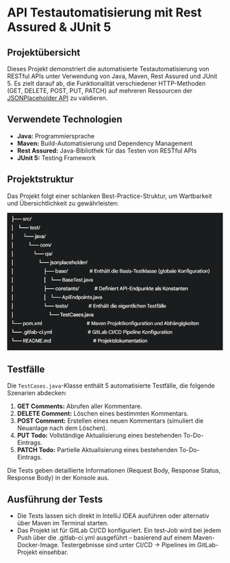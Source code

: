 # API Testautomatisierung mit Rest Assured & JUnit 5

## Projektübersicht
Dieses Projekt demonstriert die automatisierte Testautomatisierung von RESTful APIs unter Verwendung von Java, Maven, Rest Assured und JUnit 5. Es zielt darauf ab, die Funktionalität verschiedener HTTP-Methoden (GET, DELETE, POST, PUT, PATCH) auf mehreren Ressourcen der [JSONPlaceholder API](https://jsonplaceholder.typicode.com/) zu validieren.

## Verwendete Technologien
* **Java:** Programmiersprache
* **Maven:** Build-Automatisierung und Dependency Management
* **Rest Assured:** Java-Bibliothek für das Testen von RESTful APIs
* **JUnit 5:** Testing Framework

## Projektstruktur
Das Projekt folgt einer schlanken Best-Practice-Struktur, um Wartbarkeit und Übersichtlichkeit zu gewährleisten:

![Projektstruktur](images/Projektstruktur.png)

## Testfälle
Die `TestCases.java`-Klasse enthält 5 automatisierte Testfälle, die folgende Szenarien abdecken:
1.  **GET Comments:** Abrufen aller Kommentare.
2.  **DELETE Comment:** Löschen eines bestimmten Kommentars.
3.  **POST Comment:** Erstellen eines neuen Kommentars (simuliert die Neuanlage nach dem Löschen).
4.  **PUT Todo:** Vollständige Aktualisierung eines bestehenden To-Do-Eintrags.
5.  **PATCH Todo:** Partielle Aktualisierung eines bestehenden To-Do-Eintrags.

Die Tests geben detaillierte Informationen (Request Body, Response Status, Response Body) in der Konsole aus.

## Ausführung der Tests
* Die Tests lassen sich direkt in IntelliJ IDEA ausführen oder alternativ über Maven im Terminal starten.
* Das Projekt ist für GitLab CI/CD konfiguriert. Ein test-Job wird bei jedem Push über die .gitlab-ci.yml ausgeführt – basierend auf einem Maven-Docker-Image. Testergebnisse sind unter CI/CD → Pipelines im GitLab-Projekt einsehbar.
